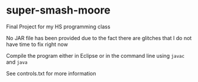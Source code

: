 # super-smash-moore
Final Project for my HS programming class

No JAR file has been provided due to the fact there are glitches that I do not have time to fix right now

Compile the program either in Eclipse or in the command line using ```javac``` and ```java```

See controls.txt for more information
